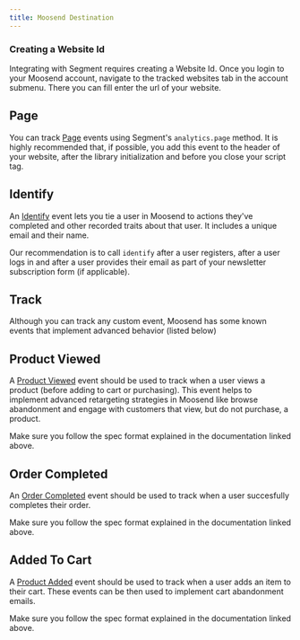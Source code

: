 ```yaml
---
title: Moosend Destination
---
```


### Creating a Website Id

Integrating with Segment requires creating a Website Id. Once you login to your Moosend account, navigate to the tracked websites tab in the account submenu. There you can fill enter the url of your website.

## Page

You can track [Page](/docs/connections/spec/page/) events using Segment's `analytics.page` method. It is highly recommended that, if possible, you add this event to the header of your website, after the library initialization and before you close your script tag.

## Identify

An [Identify](/docs/connections/spec/identify/) event lets you tie a user in Moosend to actions they've completed and other recorded traits about that user. It includes a unique email and their name.

Our recommendation is to call `identify` after a user registers, after a user logs in and after a user provides their email as part of your newsletter subscription form (if applicable).

## Track

Although you can track any custom event, Moosend has some known events that implement advanced behavior (listed below)

## Product Viewed

A [Product Viewed](/docs/connections/spec/ecommerce/v2/#product-viewed) event should be used to track when a user views a product (before adding to cart or purchasing). This event helps to implement advanced retargeting strategies in Moosend like browse abandonment and engage with customers that view, but do not purchase, a product.

Make sure you follow the spec format explained in the documentation linked above.

## Order Completed

An [Order Completed](/docs/connections/spec/ecommerce/v2/#order-completed) event should be used to track when a user succesfully completes their order.

Make sure you follow the spec format explained in the documentation linked above.

## Added To Cart

A [Product Added](/docs/connections/spec/ecommerce/v2/#product-added) event should be used to track when a user adds an item to their cart. These events can be then used to implement cart abandonment emails.

Make sure you follow the spec format explained in the documentation linked above.
